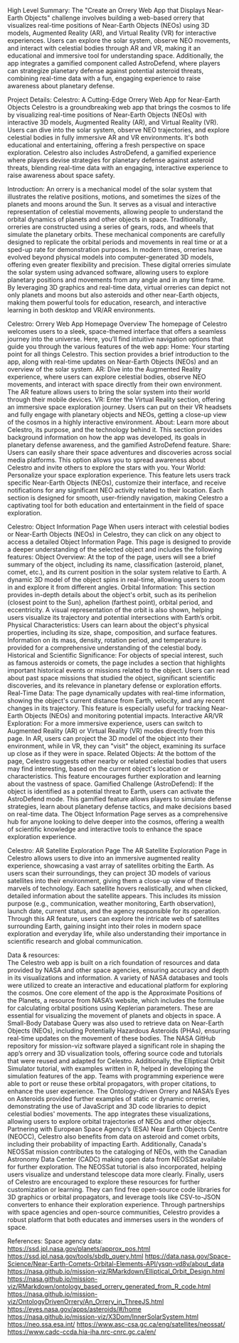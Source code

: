 High Level Summary:
The "Create an Orrery Web App that Displays Near-Earth Objects" challenge involves building a web-based orrery that visualizes real-time positions of Near-Earth Objects (NEOs) using 3D models, Augmented Reality (AR), and Virtual Reality (VR) for interactive experiences. Users can explore the solar system, observe NEO movements, and interact with celestial bodies through AR and VR, making it an educational and immersive tool for understanding space. Additionally, the app integrates a gamified component called AstroDefend, where players can strategize planetary defense against potential asteroid threats, combining real-time data with a fun, engaging experience to raise awareness about planetary defense.

Project Details:
Celestro: A Cutting-Edge Orrery Web App for Near-Earth Objects
Celestro is a groundbreaking web app that brings the cosmos to life by visualizing real-time positions of Near-Earth Objects (NEOs) with interactive 3D models, Augmented Reality (AR), and Virtual Reality (VR). Users can dive into the solar system, observe NEO trajectories, and explore celestial bodies in fully immersive AR and VR environments. It's both educational and entertaining, offering a fresh perspective on space exploration. Celestro also includes AstroDefend, a gamified experience where players devise strategies for planetary defense against asteroid threats, blending real-time data with an engaging, interactive experience to raise awareness about space safety.

Introduction:
An orrery is a mechanical model of the solar system that illustrates the relative positions, motions, and sometimes the sizes of the planets and moons around the Sun. It serves as a visual and interactive representation of celestial movements, allowing people to understand the orbital dynamics of planets and other objects in space. Traditionally, orreries are constructed using a series of gears, rods, and wheels that simulate the planetary orbits. These mechanical components are carefully designed to replicate the orbital periods and movements in real time or at a sped-up rate for demonstration purposes.
In modern times, orreries have evolved beyond physical models into computer-generated 3D models, offering even greater flexibility and precision. These digital orreries simulate the solar system using advanced software, allowing users to explore planetary positions and movements from any angle and in any time frame. By leveraging 3D graphics and real-time data, virtual orreries can depict not only planets and moons but also asteroids and other near-Earth objects, making them powerful tools for education, research, and interactive learning in both desktop and VR/AR environments.

Celestro: Orrery Web App Homepage Overview
The homepage of Celestro welcomes users to a sleek, space-themed interface that offers a seamless journey into the universe. Here, you’ll find intuitive navigation options that guide you through the various features of the web app:
Home: Your starting point for all things Celestro. This section provides a brief introduction to the app, along with real-time updates on Near-Earth Objects (NEOs) and an overview of the solar system.
AR: Dive into the Augmented Reality experience, where users can explore celestial bodies, observe NEO movements, and interact with space directly from their own environment. The AR feature allows users to bring the solar system into their world through their mobile devices.
VR: Enter the Virtual Reality section, offering an immersive space exploration journey. Users can put on their VR headsets and fully engage with planetary objects and NEOs, getting a close-up view of the cosmos in a highly interactive environment.
About: Learn more about Celestro, its purpose, and the technology behind it. This section provides background information on how the app was developed, its goals in planetary defense awareness, and the gamified AstroDefend feature.
Share: Users can easily share their space adventures and discoveries across social media platforms. This option allows you to spread awareness about Celestro and invite others to explore the stars with you.
Your World: Personalize your space exploration experience. This feature lets users track specific Near-Earth Objects (NEOs), customize their interface, and receive notifications for any significant NEO activity related to their location.
Each section is designed for smooth, user-friendly navigation, making Celestro a captivating tool for both education and entertainment in the field of space exploration.

Celestro: Object Information Page
When users interact with celestial bodies or Near-Earth Objects (NEOs) in Celestro, they can click on any object to access a detailed Object Information Page. This page is designed to provide a deeper understanding of the selected object and includes the following features:
Object Overview: At the top of the page, users will see a brief summary of the object, including its name, classification (asteroid, planet, comet, etc.), and its current position in the solar system relative to Earth. A dynamic 3D model of the object spins in real-time, allowing users to zoom in and explore it from different angles.
Orbital Information: This section provides in-depth details about the object's orbit, such as its perihelion (closest point to the Sun), aphelion (farthest point), orbital period, and eccentricity. A visual representation of the orbit is also shown, helping users visualize its trajectory and potential intersections with Earth’s orbit.
Physical Characteristics: Users can learn about the object's physical properties, including its size, shape, composition, and surface features. Information on its mass, density, rotation period, and temperature is provided for a comprehensive understanding of the celestial body.
Historical and Scientific Significance: For objects of special interest, such as famous asteroids or comets, the page includes a section that highlights important historical events or missions related to the object. Users can read about past space missions that studied the object, significant scientific discoveries, and its relevance in planetary defense or exploration efforts.
Real-Time Data: The page dynamically updates with real-time information, showing the object's current distance from Earth, velocity, and any recent changes in its trajectory. This feature is especially useful for tracking Near-Earth Objects (NEOs) and monitoring potential impacts.
Interactive AR/VR Exploration: For a more immersive experience, users can switch to Augmented Reality (AR) or Virtual Reality (VR) modes directly from this page. In AR, users can project the 3D model of the object into their environment, while in VR, they can "visit" the object, examining its surface up close as if they were in space.
Related Objects: At the bottom of the page, Celestro suggests other nearby or related celestial bodies that users may find interesting, based on the current object's location or characteristics. This feature encourages further exploration and learning about the vastness of space.
Gamified Challenge (AstroDefend): If the object is identified as a potential threat to Earth, users can activate the AstroDefend mode. This gamified feature allows players to simulate defense strategies, learn about planetary defense tactics, and make decisions based on real-time data.
The Object Information Page serves as a comprehensive hub for anyone looking to delve deeper into the cosmos, offering a wealth of scientific knowledge and interactive tools to enhance the space exploration experience.

Celestro: AR Satellite Exploration Page
The AR Satellite Exploration Page in Celestro allows users to dive into an immersive augmented reality experience, showcasing a vast array of satellites orbiting the Earth. As users scan their surroundings, they can project 3D models of various satellites into their environment, giving them a close-up view of these marvels of technology. Each satellite hovers realistically, and when clicked, detailed information about the satellite appears. This includes its mission purpose (e.g., communication, weather monitoring, Earth observation), launch date, current status, and the agency responsible for its operation. Through this AR feature, users can explore the intricate web of satellites surrounding Earth, gaining insight into their roles in modern space exploration and everyday life, while also understanding their importance in scientific research and global communication.

Data & resources:	
	The Celestro web app is built on a rich foundation of resources and data provided by NASA and other space agencies, ensuring accuracy and depth in its visualizations and information. A variety of NASA databases and tools were utilized to create an interactive and educational platform for exploring the cosmos.
One core element of the app is the Approximate Positions of the Planets, a resource from NASA’s website, which includes the formulae for calculating orbital positions using Keplerian parameters. These are essential for visualizing the movement of planets and objects in space. A Small-Body Database Query was also used to retrieve data on Near-Earth Objects (NEOs), including Potentially Hazardous Asteroids (PHAs), ensuring real-time updates on the movement of these bodies.
The NASA GitHub repository for mission-viz software played a significant role in shaping the app’s orrery and 3D visualization tools, offering source code and tutorials that were reused and adapted for Celestro. Additionally, the Elliptical Orbit Simulator tutorial, with examples written in R, helped in developing the simulation features of the app. Teams with programming experience were able to port or reuse these orbital propagators, with proper citations, to enhance the user experience.
The Ontology-driven Orrery and NASA’s Eyes on Asteroids provided further examples of static or dynamic orreries, demonstrating the use of JavaScript and 3D code libraries to depict celestial bodies' movements. The app integrates these visualizations, allowing users to explore orbital trajectories of NEOs and other objects.
Partnering with European Space Agency’s (ESA) Near Earth Objects Centre (NEOCC), Celestro also benefits from data on asteroid and comet orbits, including their probability of impacting Earth. Additionally, Canada's NEOSSat mission contributes to the cataloging of NEOs, with the Canadian Astronomy Data Center (CADC) making open data from NEOSSat available for further exploration. The NEOSSat tutorial is also incorporated, helping users visualize and understand telescope data more clearly.
Finally, users of Celestro are encouraged to explore these resources for further customization or learning. They can find free open-source code libraries for 3D graphics or orbital propagators, and leverage tools like CSV-to-JSON converters to enhance their exploration experience. Through partnerships with space agencies and open-source communities, Celestro provides a robust platform that both educates and immerses users in the wonders of space.

References:
	Space agency data:
https://ssd.jpl.nasa.gov/planets/approx_pos.html
https://ssd.jpl.nasa.gov/tools/sbdb_query.html
https://data.nasa.gov/Space-Science/Near-Earth-Comets-Orbital-Elements-API/ysqn-vd8v/about_data
https://nasa.github.io/mission-viz/RMarkdown/Elliptical_Orbit_Design.html
https://nasa.github.io/mission-viz/RMarkdown/ontology_based_orrery_generated_from_R_code.html
https://nasa.github.io/mission-viz/OntologyDrivenOrrery/An_Orrery_in_ThreeJS.html
https://eyes.nasa.gov/apps/asteroids/#/home
https://nasa.github.io/mission-viz/X3Dom/InnerSolarSystem.html
https://neo.ssa.esa.int/
https://www.asc-csa.gc.ca/eng/satellites/neossat/
https://www.cadc-ccda.hia-iha.nrc-cnrc.gc.ca/en/

